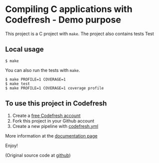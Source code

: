 Compiling C applications with Codefresh - Demo purpose
=============

This project  is a C project with `make`.
The project also contains tests 
Test
## Local usage

```
$ make
```

You can also run the tests with `make`.

```
$ make PROFILE=1 COVERAGE=1
$ make test
$ make PROFILE=1 COVERAGE=1 coverage profile
```


## To use this project in Codefresh 

1. Create a [free Codefresh account](https://codefresh.io/docs/docs/getting-started/create-a-codefresh-account/)
1. Fork this project in your Github account
1. Create a new pipeline with [codefresh.yml](codefresh.yml) 

More information at the [documentation page](https://codefresh.io/docs/docs/learn-by-example/cc/c-make/)


Enjoy!

(Original source code at [github](https://github.com/rikusalminen/makefile-for-c))








